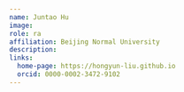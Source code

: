 ```yaml
---
name: Juntao Hu
image:
role: ra
affiliation: Beijing Normal University
description:
links:
  home-page: https://hongyun-liu.github.io
  orcid: 0000-0002-3472-9102
---
```

